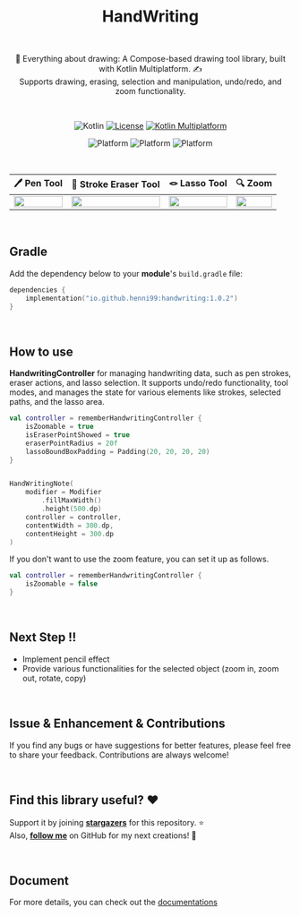 <h1 align="center">HandWriting</h1></br>

<p align="center">
📝 Everything about drawing: A Compose-based drawing tool library, built with Kotlin Multiplatform. ✍️
<br>
Supports drawing, erasing, selection and manipulation, undo/redo, and zoom functionality.
</p>

<br>

<div align="center">

![Kotlin](https://img.shields.io/badge/Kotlin-2.1.10-orange)
[![License](https://img.shields.io/badge/License-Apache%202.0-blue.svg)](https://www.apache.org/licenses/LICENSE-2.0)
[![Kotlin Multiplatform](https://img.shields.io/badge/Kotlin-Multiplatform-blue)](https://kotlinlang.org/docs/reference/multiplatform.html)

![Platform](https://img.shields.io/badge/Android-3aab58)
![Platform](https://img.shields.io/badge/Desktop-097cd5)
![Platform](https://img.shields.io/badge/IOS-d32408)
    
</div>

<br>

<p align="center">

🖊️ Pen Tool | 🧽 Stroke Eraser Tool | 🪢  Lasso Tool | 🔍  Zoom |
| :---------------: | :---------------: | :---------------: | :---------------: |
| <img src="https://github.com/user-attachments/assets/4b02d4c5-a0ec-4e64-abd6-6dda230b1a80" align="center" width="100%"/> | <img src="https://github.com/user-attachments/assets/e82efeaf-505b-4f97-82ae-f4116ef42037" align="center" width="100%"/> | <img src="https://github.com/user-attachments/assets/a4d61037-7cff-4a71-bb6f-dc44718e04c3" align="center" width="100%"/> | <img src="https://github.com/user-attachments/assets/2245a5c8-14cb-4cef-94cf-e4726f387ee3" align="center" width="100%"/> |

</p>

<br>

## Gradle
Add the dependency below to your **module**'s `build.gradle` file:

```kotlin
dependencies {
    implementation("io.github.henni99:handwriting:1.0.2")
}
```

<br>

## How to use
**HandwritingController** for managing handwriting data, such as pen strokes, eraser actions, and lasso selection. It supports undo/redo functionality, tool modes, and manages the state for various elements like strokes, selected paths, and the lasso area.

```kotlin
val controller = rememberHandwritingController {
    isZoomable = true
    isEraserPointShowed = true
    eraserPointRadius = 20f
    lassoBoundBoxPadding = Padding(20, 20, 20, 20)
}


HandWritingNote(
    modifier = Modifier
        .fillMaxWidth()
        .height(500.dp)
    controller = controller,
    contentWidth = 300.dp,
    contentHeight = 300.dp
)

```

If you don't want to use the zoom feature, you can set it up as follows.

```kotlin
val controller = rememberHandwritingController {
    isZoomable = false
}
```
<br>

## Next Step !!
- Implement pencil effect
- Provide various functionalities for the selected object (zoom in, zoom out, rotate, copy)

<br>

## Issue & Enhancement & Contributions

If you find any bugs or have suggestions for better features, please feel free to share your feedback. Contributions are always welcome!

<br>

## Find this library useful? :heart:
Support it by joining __[stargazers](https://github.com/henni99/Handwriting/stargazers)__ for this repository. :star: <br>
Also, __[follow me](https://github.com/henni99)__ on GitHub for my next creations! 🤩

<br>

## Document

For more details, you can check out the [documentations](https://henni99.github.io/Handwriting/index.html)


